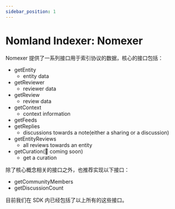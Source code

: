 ```yaml
---
sidebar_position: 1
---
```


# Nomland Indexer: Nomexer

Nomexer 提供了一系列接口用于索引协议的数据，核心的接口包括：

- getEntity
  - entity data
- getReviewer
  - reviewer data
- getReview
  - review data
- getContext
  - context information
- getFeeds
- getReplies
  - discussions towards a note(either a sharing or a discussion)
- getEntityReviews
  - all reviews towards an entity
- getCuration(👷 coming soon)
  - get a curation

除了核心概念相关的接口之外，也推荐实现以下接口：

- getCommunityMembers
- getDiscussionCount

目前我们在 SDK 内已经包括了以上所有的这些接口。